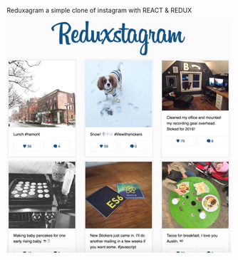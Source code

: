 Reduxagram a simple clone of instagram with REACT & REDUX

![Alt text](./sample/sample1.png "Sample image of instagram clone :)")
